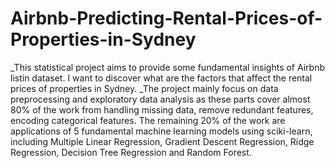 # Airbnb-Predicting-Rental-Prices-of-Properties-in-Sydney
_This statistical project aims to provide some fundamental insights of Airbnb listin dataset. I want to discover what are the factors 
that affect the rental prices of properties in Sydney. 
_The project mainly focus on data preprocessing and exploratory data analysis as these parts cover almost 80% of the work from 
handling missing data, remove redundant features, encoding categorical features. The remaining 20% of the work are applications of
5 fundamental machine learning models using sciki-learn, including Multiple Linear Regression, Gradient Descent Regression, Ridge
Regression, Decision Tree Regression and Random Forest. 
